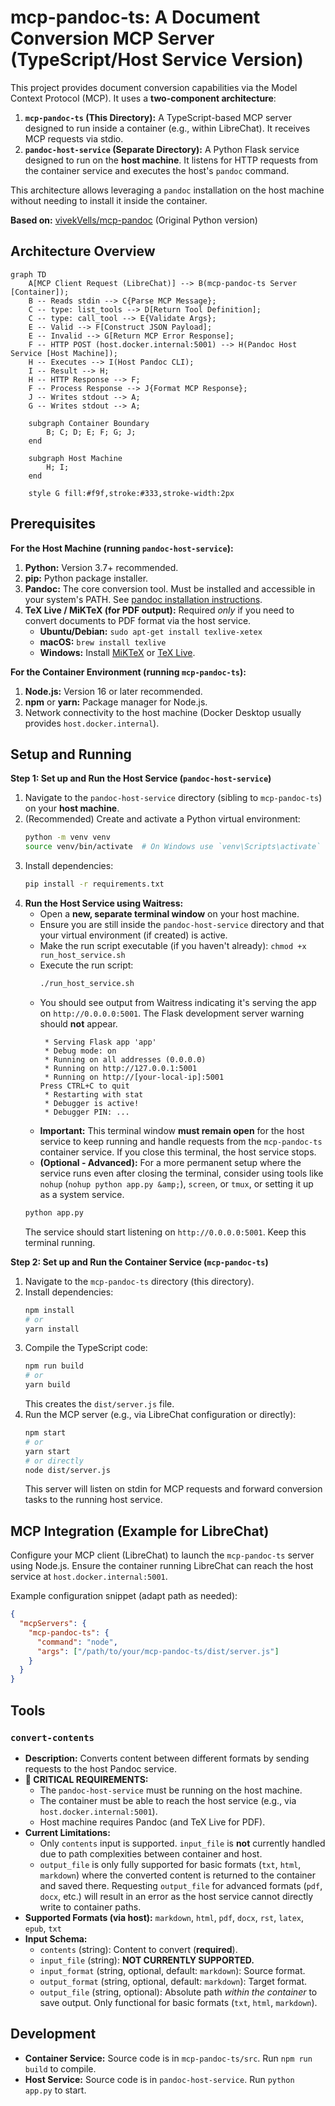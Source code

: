 # mcp-pandoc-ts: A Document Conversion MCP Server (TypeScript/Host Service Version)

This project provides document conversion capabilities via the Model Context Protocol (MCP). It uses a **two-component architecture**:

1.  **`mcp-pandoc-ts` (This Directory):** A TypeScript-based MCP server designed to run inside a container (e.g., within LibreChat). It receives MCP requests via stdio.
2.  **`pandoc-host-service` (Separate Directory):** A Python Flask service designed to run on the **host machine**. It listens for HTTP requests from the container service and executes the host's `pandoc` command.

This architecture allows leveraging a `pandoc` installation on the host machine without needing to install it inside the container.

**Based on:** [vivekVells/mcp-pandoc](https://github.com/vivekVells/mcp-pandoc) (Original Python version)

## Architecture Overview

```mermaid
graph TD
    A[MCP Client Request (LibreChat)] --> B(mcp-pandoc-ts Server [Container]);
    B -- Reads stdin --> C{Parse MCP Message};
    C -- type: list_tools --> D[Return Tool Definition];
    C -- type: call_tool --> E{Validate Args};
    E -- Valid --> F[Construct JSON Payload];
    E -- Invalid --> G[Return MCP Error Response];
    F -- HTTP POST (host.docker.internal:5001) --> H(Pandoc Host Service [Host Machine]);
    H -- Executes --> I(Host Pandoc CLI);
    I -- Result --> H;
    H -- HTTP Response --> F;
    F -- Process Response --> J{Format MCP Response};
    J -- Writes stdout --> A;
    G -- Writes stdout --> A;

    subgraph Container Boundary
        B; C; D; E; F; G; J;
    end

    subgraph Host Machine
        H; I;
    end

    style G fill:#f9f,stroke:#333,stroke-width:2px
```

## Prerequisites

**For the Host Machine (running `pandoc-host-service`):**

1.  **Python:** Version 3.7+ recommended.
2.  **pip:** Python package installer.
3.  **Pandoc:** The core conversion tool. Must be installed and accessible in your system's PATH. See [pandoc installation instructions](https://pandoc.org/installing.html).
4.  **TeX Live / MiKTeX (for PDF output):** Required *only* if you need to convert documents to PDF format via the host service.
    *   **Ubuntu/Debian:** `sudo apt-get install texlive-xetex`
    *   **macOS:** `brew install texlive`
    *   **Windows:** Install [MiKTeX](https://miktex.org/) or [TeX Live](https://tug.org/texlive/).

**For the Container Environment (running `mcp-pandoc-ts`):**

1.  **Node.js:** Version 16 or later recommended.
2.  **npm** or **yarn:** Package manager for Node.js.
3.  Network connectivity to the host machine (Docker Desktop usually provides `host.docker.internal`).

## Setup and Running

**Step 1: Set up and Run the Host Service (`pandoc-host-service`)**

1.  Navigate to the `pandoc-host-service` directory (sibling to `mcp-pandoc-ts`) on your **host machine**.
2.  (Recommended) Create and activate a Python virtual environment:
    ```bash
    python -m venv venv
    source venv/bin/activate  # On Windows use `venv\Scripts\activate`
    ```
3.  Install dependencies:
    ```bash
    pip install -r requirements.txt
    ```
4.  **Run the Host Service using Waitress:**
    *   Open a **new, separate terminal window** on your host machine.
    *   Ensure you are still inside the `pandoc-host-service` directory and that your virtual environment (if created) is active.
    *   Make the run script executable (if you haven't already): `chmod +x run_host_service.sh`
    *   Execute the run script:
        ```bash
        ./run_host_service.sh
        ```
    *   You should see output from Waitress indicating it's serving the app on `http://0.0.0.0:5001`. The Flask development server warning should **not** appear.
        ```
         * Serving Flask app 'app'
         * Debug mode: on
         * Running on all addresses (0.0.0.0)
         * Running on http://127.0.0.1:5001
         * Running on http://[your-local-ip]:5001
        Press CTRL+C to quit
         * Restarting with stat
         * Debugger is active!
         * Debugger PIN: ...
        ```
    *   **Important:** This terminal window **must remain open** for the host service to keep running and handle requests from the `mcp-pandoc-ts` container service. If you close this terminal, the host service stops.
    *   **(Optional - Advanced):** For a more permanent setup where the service runs even after closing the terminal, consider using tools like `nohup` (`nohup python app.py &amp;`), `screen`, or `tmux`, or setting it up as a system service.
    ```bash
    python app.py
    ```
    The service should start listening on `http://0.0.0.0:5001`. Keep this terminal running.

**Step 2: Set up and Run the Container Service (`mcp-pandoc-ts`)**

1.  Navigate to the `mcp-pandoc-ts` directory (this directory).
2.  Install dependencies:
    ```bash
    npm install
    # or
    yarn install
    ```
3.  Compile the TypeScript code:
    ```bash
    npm run build
    # or
    yarn build
    ```
    This creates the `dist/server.js` file.
4.  Run the MCP server (e.g., via LibreChat configuration or directly):
    ```bash
    npm start
    # or
    yarn start
    # or directly
    node dist/server.js
    ```
    This server will listen on stdin for MCP requests and forward conversion tasks to the running host service.

## MCP Integration (Example for LibreChat)

Configure your MCP client (LibreChat) to launch the `mcp-pandoc-ts` server using Node.js. Ensure the container running LibreChat can reach the host service at `host.docker.internal:5001`.

Example configuration snippet (adapt path as needed):

```json
{
  "mcpServers": {
    "mcp-pandoc-ts": {
      "command": "node",
      "args": ["/path/to/your/mcp-pandoc-ts/dist/server.js"]
    }
  }
}
```

## Tools

### `convert-contents`

*   **Description:** Converts content between different formats by sending requests to the host Pandoc service.
*   **🚨 CRITICAL REQUIREMENTS:**
    *   The `pandoc-host-service` must be running on the host machine.
    *   The container must be able to reach the host service (e.g., via `host.docker.internal:5001`).
    *   Host machine requires Pandoc (and TeX Live for PDF).
*   **Current Limitations:**
    *   Only `contents` input is supported. `input_file` is **not** currently handled due to path complexities between container and host.
    *   `output_file` is only fully supported for basic formats (`txt`, `html`, `markdown`) where the converted content is returned to the container and saved there. Requesting `output_file` for advanced formats (`pdf`, `docx`, etc.) will result in an error as the host service cannot directly write to container paths.
*   **Supported Formats (via host):** `markdown`, `html`, `pdf`, `docx`, `rst`, `latex`, `epub`, `txt`
*   **Input Schema:**
    *   `contents` (string): Content to convert (**required**).
    *   `input_file` (string): **NOT CURRENTLY SUPPORTED.**
    *   `input_format` (string, optional, default: `markdown`): Source format.
    *   `output_format` (string, optional, default: `markdown`): Target format.
    *   `output_file` (string, optional): Absolute path *within the container* to save output. Only functional for basic formats (`txt`, `html`, `markdown`).

## Development

*   **Container Service:** Source code is in `mcp-pandoc-ts/src`. Run `npm run build` to compile.
*   **Host Service:** Source code is in `pandoc-host-service`. Run `python app.py` to start.